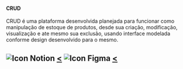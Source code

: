 #### CRUD
CRUD é uma plataforma desenvolvida planejada para funcionar como manipulação de estoque de produtos, desde sua criação, modificação, visualização e ate mesmo sua exclusão, usando interface modelada conforme design desenvolvido para o mesmo.

![Icon Notion](https://img.shields.io/badge/Notion-000000?style=for-the-badge&logo=notion&logoColor=white) [<](https://www.google.coms) ![Icon Figma](https://img.shields.io/badge/Figma-000000?style=for-the-badge&logo=figma&logoColor=white) [<](https://www.google.coms)
---

